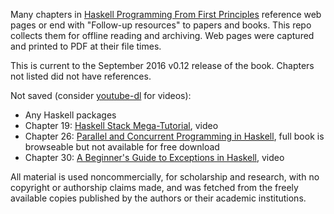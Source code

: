 Many chapters in [Haskell Programming From First Principles](http://haskellbook.com/) reference web pages or end with "Follow-up resources" to papers and books.
This repo collects them for offline reading and archiving.
Web pages were captured and printed to PDF at their file times.

This is current to the September 2016 v0.12 release of the book.
Chapters not listed did not have references.

Not saved (consider [youtube-dl](https://rg3.github.io/youtube-dl/) for videos):
  * Any Haskell packages
  * Chapter 19: [Haskell Stack Mega-Tutorial](https://www.youtube.com/watch?v=sRonIB8ZStw), video
  * Chapter 26: [Parallel and Concurrent Programming in Haskell](http://chimera.labs.oreilly.com/books/1230000000929), full book is browseable but not available for free download
  * Chapter 30: [A Beginner's Guide to Exceptions in Haskell](https://www.youtube.com/watch?v=PWS0Whf6-wc), video

All material is used noncommercially,
for scholarship and research,
with no copyright or authorship claims made,
and was fetched from the freely available copies published by the authors or their academic institutions.
